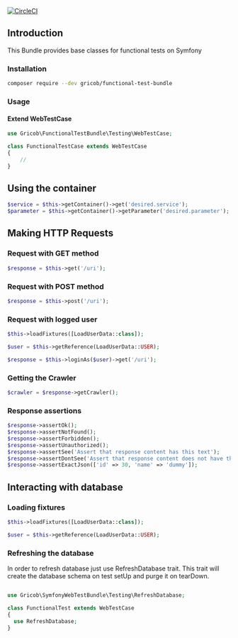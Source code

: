 [![CircleCI](https://circleci.com/gh/gricob/symfony-webtest-bundle.svg?style=svg)](https://circleci.com/gh/gricob/symfony-webtest-bundle)

## Introduction

This Bundle provides base classes for functional tests on Symfony

### Installation

```bash
composer require --dev gricob/functional-test-bundle
```


### Usage

#### Extend WebTestCase

```php
use Gricob\FunctionalTestBundle\Testing\WebTestCase;

class FunctionalTestCase extends WebTestCase
{
    //
}
```


## Using the container

```php
$service = $this->getContainer()->get('desired.service');
$parameter = $this->getContainer()->getParameter('desired.parameter');
```

## Making HTTP Requests

### Request with GET method

```php
$response = $this->get('/uri');
```

### Request with POST method

```php
$response = $this->post('/uri');
```

### Request with logged user

```php
$this->loadFixtures([LoadUserData::class]);

$user = $this->getReference(LoadUserData::USER);

$response = $this->loginAs($user)->get('/uri');

```

### Getting the Crawler
```php
$crawler = $response->getCrawler();
```

### Response assertions

```php
$response->assertOk();
$response->assertNotFound();
$response->assertForbidden();
$response->assertUnauthorized();
$response->assertSee('Assert that response content has this text');
$response->assertDontSee('Assert that response content does not have this text');
$response->assertExactJson(['id' => 30, 'name' => 'dummy']);
```

## Interacting with database

### Loading fixtures

```php
$this->loadFixtures([LoadUserData::class]);

$user = $this->getReference(LoadUserData::USER);
```

### Refreshing the database

In order to refresh database just use RefreshDatabase trait. 
This trait will create the database schema on test setUp and purge it on tearDown.

```php

use Gricob\SymfonyWebTestBundle\Testing\RefreshDatabase;

class FunctionalTest extends WebTestCase
{
  use RefreshDatabase;
}
```
